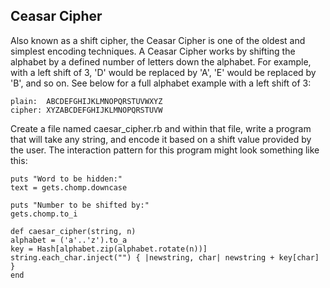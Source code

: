 ## Ceasar Cipher

Also known as a shift cipher, the Ceasar Cipher is one of the oldest and simplest encoding techniques.  A Ceasar Cipher works by shifting the alphabet by a defined number of letters down the alphabet.  For example, with a left shift of 3, 'D' would be replaced by 'A', 'E' would be replaced by 'B', and so on.  See below for a full alphabet example with a left shift of 3:

```
plain:  ABCDEFGHIJKLMNOPQRSTUVWXYZ
cipher: XYZABCDEFGHIJKLMNOPQRSTUVW
```

Create a file named caesar_cipher.rb and within that file, write a program that will take any string, and encode it based on a shift value provided by the user.  The interaction pattern for this program might look something like this:

```
puts "Word to be hidden:"
text = gets.chomp.downcase

puts "Number to be shifted by:"
gets.chomp.to_i

def caesar_cipher(string, n)
alphabet = ('a'..'z').to_a
key = Hash[alphabet.zip(alphabet.rotate(n))]
string.each_char.inject("") { |newstring, char| newstring + key[char] }
end
```

